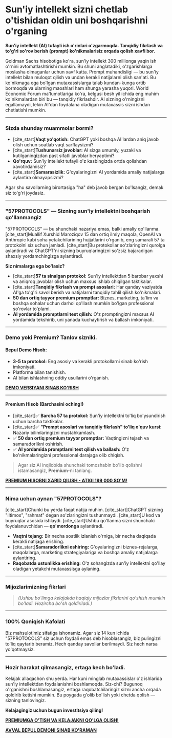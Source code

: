 # Sun'iy intellekt sizni chetlab o'tishidan oldin uni boshqarishni o'rganing

**Sun'iy intellekt (AI) tufayli ish o'rinlari o'zgarmoqda. Tanqidiy fikrlash va to'g'ri so'rov berish (prompt) ko'nikmalarisiz orqada qolish xavfi bor.**

Goldman Sachs hisobotiga ko'ra, sun'iy intellekt 300 millionga yaqin ish o'rnini avtomatlashtirishi mumkin. Bu shuni anglatadiki, o'zgarishlarga moslasha olmaganlar uchun xavf katta. Prompt muhandisligi — bu sun'iy intellekt bilan muloqot qilish va undan kerakli natijalarni olish san'ati. Bu ko'nikmaga ega bo'lgan mutaxassislarga talab kundan-kunga ortib bormoqda va ularning maoshlari ham shunga yarasha yuqori. World Economic Forum ma'lumotlariga ko'ra, kelgusi besh yil ichida eng muhim ko'nikmalardan biri bu — tanqidiy fikrlashdir. AI sizning o'rningizni egallamaydi, lekin AI'dan foydalana oladigan mutaxassis sizni ishdan chetlatishi mumkin.

---

### Sizda shunday muammolar bormi?

* [cite_start]**Vaqt yo'qotish:** ChatGPT yoki boshqa AI'lardan aniq javob olish uchun soatlab vaqt sarflaysizmi? 
* [cite_start]**Tushunarsiz javoblar:** AI sizga umumiy, yuzaki va kutilganingizdan past sifatli javoblar beryaptimi? 
* **Qo'rquv:** Sun'iy intellekt tufayli o'z kasbingizda ortda qolishdan xavotirdamisiz?
* [cite_start]**Samarasizlik:** G'oyalaringizni AI yordamida amaliy natijalarga aylantira olmayapsizmi? 

Agar shu savollarning birortasiga "ha" deb javob bergan bo'lsangiz, demak siz to'g'ri joydasiz.

---

### "57PROTOCOLS" — Sizning sun'iy intellektni boshqarish qo'llanmangiz

"57PROTOCOLS" — bu shunchaki nazariya emas, balki amaliy qo'llanma. [cite_start]Muallif Xurshid Maroziqov 15 dan ortiq ilmiy maqola, OpenAI va Anthropic kabi soha yetakchilarining hujjatlarini o'rganib, eng samarali 57 ta protokolni siz uchun jamladi.  [cite_start]Bu protokollar so'zlaringizni qurolga aylantiradi va ChatGPT'ni sizning buyruqlaringizni so'zsiz bajaradigan shaxsiy yordamchingizga aylantiradi. 

**Siz nimalarga ega bo'lasiz?**

* [cite_start]**57 ta sinalgan protokol:** Sun'iy intellektdan 5 barobar yaxshi va aniqroq javoblar olish uchun maxsus ishlab chiqilgan taktikalar. 
* [cite_start]**Tanqidiy fikrlash va prompt asoslari:** Har qanday vaziyatda AI'ga to'g'ri savol berish va natijalarni tanqidiy tahlil qilish ko'nikmalari. 
* **50 dan ortiq tayyor premium promptlar:** Biznes, marketing, ta'lim va boshqa sohalar uchun darhol qo'llash mumkin bo'lgan professional so'rovlar to'plami.
* **AI yordamida promptlarni test qilish:** O'z promptingizni maxsus AI yordamida tekshirib, uni yanada kuchaytirish va ballash imkoniyati.

---

### Demo yoki Premium? Tanlov sizniki.

#### Bepul Demo Hisob:
* **3-5 ta protokol:** Eng asosiy va kerakli protokollarni sinab ko'rish imkoniyati.
* Platforma bilan tanishish.
* AI bilan ishlashning oddiy usullarini o'rganish.

[**DEMO VERSIYANI SINAB KO'RISH**](#)

---

#### Premium Hisob (Barchasini oching!)

* [cite_start]✅ **Barcha 57 ta protokol:** Sun'iy intellektni to'liq bo'ysundirish uchun barcha taktikalar. 
* [cite_start]✅ **"Prompt asoslari va tanqidiy fikrlash" to'liq o'quv kursi:** Nazariy bilimlaringizni mustahkamlash. 
* ✅ **50 dan ortiq premium tayyor promptlar:** Vaqtingizni tejash va samaradorlikni oshirish.
* ✅ **AI yordamida promptlarni test qilish va ballash:** O'z ko'nikmalaringizni professional darajaga olib chiqish.

> Agar siz AI inqilobida shunchaki tomoshabin bo'lib qolishni istamasangiz, **Premium**-ni tanlang.

[**PREMIUM HISOBNI XARID QILISH - ATIGI 199,000 SO'M!**](#)

---

### Nima uchun aynan "57PROTOCOLS"?

[cite_start]Chunki bu yerda faqat natija muhim.  [cite_start]ChatGPT sizning "iltimos", "rahmat" degan so'zlaringizni tushunmaydi.  [cite_start]U kod va buyruqlar asosida ishlaydi.  [cite_start]Ushbu qo'llanma sizni shunchaki foydalanuvchidan — **qo'mordonga** aylantiradi. 

* **Vaqtni tejang:** Bir necha soatlik izlanish o'rniga, bir necha daqiqada kerakli natijaga erishing.
* [cite_start]**Samaradorlikni oshiring:** G'oyalaringizni biznes-rejalarga, maqolalarga, marketing strategiyalariga va boshqa amaliy natijalarga aylantiring. 
* **Raqobatda ustunlikka erishing:** O'z sohangizda sun'iy intellektni qo'llay oladigan yetakchi mutaxassisga aylaning.

---

### Mijozlarimizning fikrlari

> *(Ushbu bo'limga kelajakda haqiqiy mijozlar fikrlarini qo'shish mumkin bo'ladi. Hozircha bo'sh qoldiriladi.)*

---

### 100% Qoniqish Kafolati

Biz mahsulotimiz sifatiga ishonamiz. Agar siz 14 kun ichida "57PROTOCOLS" siz uchun foydali emas deb hisoblasangiz, biz pulingizni to'liq qaytarib beramiz. Hech qanday savollar berilmaydi. Siz hech narsa yo'qotmaysiz.

---

### Hozir harakat qilmasangiz, ertaga kech bo'ladi.

Kelajak allaqachon shu yerda. Har kuni minglab mutaxassislar o'z ishlarida sun'iy intellektdan foydalanishni boshlamoqda. Siz-chi? Bugunoq o'rganishni boshlamasangiz, ertaga raqobatchilaringiz sizni ancha orqada qoldirib ketishi mumkin. Bu poygada g'olib bo'lish yoki chetda qolish — sizning tanlovingiz.

**Kelajagingiz uchun bugun investitsiya qiling!**

[**PREMIUMGA O'TISH VA KELAJAKNI QO'LGA OLISH!**](#)

[**AVVAL BEPUL DEMONI SINAB KO'RAMAN**](#)